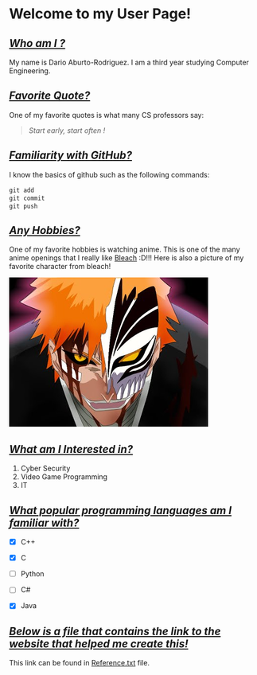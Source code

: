 # **Welcome to my User Page!**
## *[Who am I ?](#who-am-i-)*
My name is Dario Aburto-Rodriguez. I am a third year studying Computer Engineering. 

## *[Favorite Quote?](#favorite-quote)* 
One of my favorite quotes is what many CS professors say: 
> *Start early, start often !*

## *[Familiarity with GitHub?](#familiarity-with-github)*
I know the basics of github such as the following commands: 
```
git add
git commit 
git push 
```
## *[Any Hobbies?](#any-hobbies)*
One of my favorite hobbies is watching anime. This is one of the many anime openings that I really like [Bleach](https://www.youtube.com/watch?v=dfh4JuzYNpM&ab_channel=CrunchyrollCollection) :D!!! Here is also a picture of my favorite character from bleach!

![](ichigo.jpeg)

## *[What am I Interested in?](#what-am-i-interested-in)* 
1. Cyber Security  
2. Video Game Programming 
3. IT

## *[What popular programming languages am I familiar with?](#what-popular-programming-languages-am-i-familiar-with)*

- [x] C++
- [x] C
- [ ] Python 
- [ ] C#
- [x] Java  


 ## *[Below is a file that contains the link to the website that helped me create this!](#below-is-a-file-that-contains-the-link-to-the-website-that-helped-me-create-this)* 

 This link can be found in [Reference.txt](Reference.txt) file.



